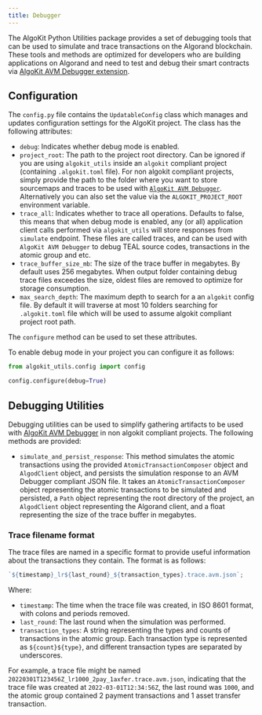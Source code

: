 ```yaml
---
title: Debugger
---
```


The AlgoKit Python Utilities package provides a set of debugging tools that can be used to simulate and trace transactions on the Algorand blockchain. These tools and methods are optimized for developers who are building applications on Algorand and need to test and debug their smart contracts via [AlgoKit AVM Debugger extension](https://marketplace.visualstudio.com/items?itemName=algorandfoundation.algokit-avm-vscode-debugger).

## Configuration

The `config.py` file contains the `UpdatableConfig` class which manages and updates configuration settings for the AlgoKit project. The class has the following attributes:

- `debug`: Indicates whether debug mode is enabled.
- `project_root`: The path to the project root directory. Can be ignored if you are using `algokit_utils` inside an `algokit` compliant project (containing `.algokit.toml` file). For non algokit compliant projects, simply provide the path to the folder where you want to store sourcemaps and traces to be used with [`AlgoKit AVM Debugger`](https://github.com/algorandfoundation/algokit-avm-vscode-debugger). Alternatively you can also set the value via the `ALGOKIT_PROJECT_ROOT` environment variable.
- `trace_all`: Indicates whether to trace all operations. Defaults to false, this means that when debug mode is enabled, any (or all) application client calls performed via `algokit_utils` will store responses from `simulate` endpoint. These files are called traces, and can be used with `AlgoKit AVM Debugger` to debug TEAL source codes, transactions in the atomic group and etc.
- `trace_buffer_size_mb`: The size of the trace buffer in megabytes. By default uses 256 megabytes. When output folder containing debug trace files exceedes the size, oldest files are removed to optimize for storage consumption.
- `max_search_depth`: The maximum depth to search for a an `algokit` config file. By default it will traverse at most 10 folders searching for `.algokit.toml` file which will be used to assume algokit compliant project root path.

The `configure` method can be used to set these attributes.

To enable debug mode in your project you can configure it as follows:

```py
from algokit_utils.config import config

config.configure(debug=True)
```

## Debugging Utilities

Debugging utilities can be used to simplify gathering artifacts to be used with [AlgoKit AVM Debugger](https://github.com/algorandfoundation/algokit-avm-vscode-debugger) in non algokit compliant projects. The following methods are provided:

- `simulate_and_persist_response`: This method simulates the atomic transactions using the provided `AtomicTransactionComposer` object and `AlgodClient` object, and persists the simulation response to an AVM Debugger compliant JSON file. It takes an `AtomicTransactionComposer` object representing the atomic transactions to be simulated and persisted, a `Path` object representing the root directory of the project, an `AlgodClient` object representing the Algorand client, and a float representing the size of the trace buffer in megabytes.

### Trace filename format

The trace files are named in a specific format to provide useful information about the transactions they contain. The format is as follows:

```ts
`${timestamp}_lr${last_round}_${transaction_types}.trace.avm.json`;
```

Where:

- `timestamp`: The time when the trace file was created, in ISO 8601 format, with colons and periods removed.
- `last_round`: The last round when the simulation was performed.
- `transaction_types`: A string representing the types and counts of transactions in the atomic group. Each transaction type is represented as `${count}${type}`, and different transaction types are separated by underscores.

For example, a trace file might be named `20220301T123456Z_lr1000_2pay_1axfer.trace.avm.json`, indicating that the trace file was created at `2022-03-01T12:34:56Z`, the last round was `1000`, and the atomic group contained 2 payment transactions and 1 asset transfer transaction.
